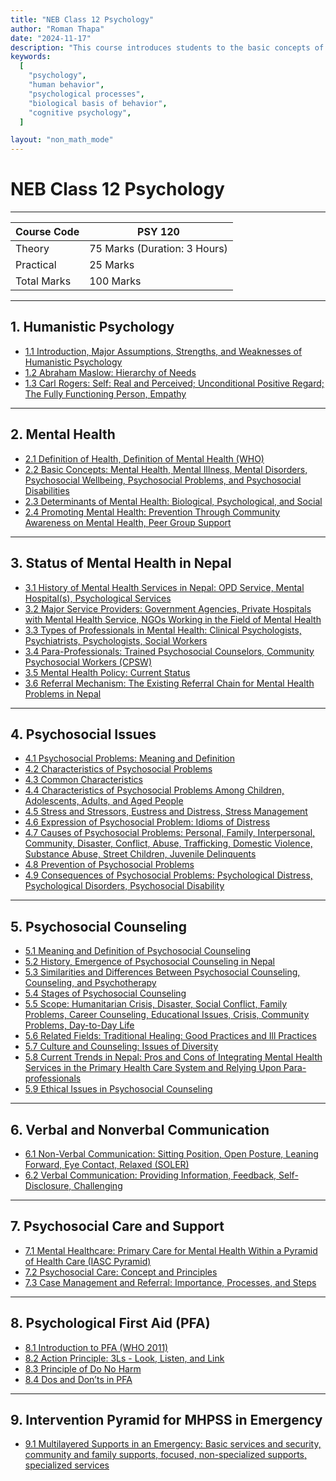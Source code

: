 ```yaml
---
title: "NEB Class 12 Psychology"
author: "Roman Thapa"
date: "2024-11-17"
description: "This course introduces students to the basic concepts of psychology, including the study of human behavior, psychological processes, and the biological basis of behavior."
keywords:
  [
    "psychology",
    "human behavior",
    "psychological processes",
    "biological basis of behavior",
    "cognitive psychology",
  ]

layout: "non_math_mode"
---
```


# NEB Class 12 Psychology

---

| Course Code | PSY 120                      |
| ----------- | ---------------------------- |
| Theory      | 75 Marks (Duration: 3 Hours) |
| Practical   | 25 Marks                     |
| Total Marks | 100 Marks                    |

---

## 1. Humanistic Psychology

- [1.1 Introduction, Major Assumptions, Strengths, and Weaknesses of Humanistic Psychology](./humanistic-psychology/introduction/)
- [1.2 Abraham Maslow: Hierarchy of Needs](./humanistic-psychology/maslow-hierarchy-of-needs/)
- [1.3 Carl Rogers: Self: Real and Perceived; Unconditional Positive Regard; The Fully Functioning Person, Empathy](./humanistic-psychology/carl-rogers/)

---

## 2. Mental Health

- [2.1 Definition of Health, Definition of Mental Health (WHO)](./mental-health/definition/)
- [2.2 Basic Concepts: Mental Health, Mental Illness, Mental Disorders, Psychosocial Wellbeing, Psychosocial Problems, and Psychosocial Disabilities](./mental-health/basic-concepts/)
- [2.3 Determinants of Mental Health: Biological, Psychological, and Social](./mental-health/determinants/)
- [2.4 Promoting Mental Health: Prevention Through Community Awareness on Mental Health, Peer Group Support](./mental-health/promoting-mental-health/)

---

## 3. Status of Mental Health in Nepal

- [3.1 History of Mental Health Services in Nepal: OPD Service, Mental Hospital(s), Psychological Services](./status-mental-health-nepal/history/)
- [3.2 Major Service Providers: Government Agencies, Private Hospitals with Mental Health Service, NGOs Working in the Field of Mental Health](./status-mental-health-nepal/service-providers/)
- [3.3 Types of Professionals in Mental Health: Clinical Psychologists, Psychiatrists, Psychologists, Social Workers](./status-mental-health-nepal/professionals/)
- [3.4 Para-Professionals: Trained Psychosocial Counselors, Community Psychosocial Workers (CPSW)](./status-mental-health-nepal/para-professionals/)
- [3.5 Mental Health Policy: Current Status](./status-mental-health-nepal/policy/)
- [3.6 Referral Mechanism: The Existing Referral Chain for Mental Health Problems in Nepal](./status-mental-health-nepal/referral-mechanism/)

---

## 4. Psychosocial Issues

- [4.1 Psychosocial Problems: Meaning and Definition](./psychosocial-issues/problems-definition/)
- [4.2 Characteristics of Psychosocial Problems](./psychosocial-issues/characteristics/)
- [4.3 Common Characteristics](./psychosocial-issues/common-characteristics/)
- [4.4 Characteristics of Psychosocial Problems Among Children, Adolescents, Adults, and Aged People](./psychosocial-issues/problems-age-groups/)
- [4.5 Stress and Stressors, Eustress and Distress, Stress Management](./psychosocial-issues/stress-management/)
- [4.6 Expression of Psychosocial Problem: Idioms of Distress](./psychosocial-issues/idioms-distress/)
- [4.7 Causes of Psychosocial Problems: Personal, Family, Interpersonal, Community, Disaster, Conflict, Abuse, Trafficking, Domestic Violence, Substance Abuse, Street Children, Juvenile Delinquents](./psychosocial-issues/causes/)
- [4.8 Prevention of Psychosocial Problems](./psychosocial-issues/prevention/)
- [4.9 Consequences of Psychosocial Problems: Psychological Distress, Psychological Disorders, Psychosocial Disability](./psychosocial-issues/consequences/)

---

## 5. Psychosocial Counseling

- [5.1 Meaning and Definition of Psychosocial Counseling](./psychosocial-counseling/meaning-definition/)
- [5.2 History, Emergence of Psychosocial Counseling in Nepal](./psychosocial-counseling/history-nepal/)
- [5.3 Similarities and Differences Between Psychosocial Counseling, Counseling, and Psychotherapy](./psychosocial-counseling/similarities-differences/)
- [5.4 Stages of Psychosocial Counseling](./psychosocial-counseling/stages/)
- [5.5 Scope: Humanitarian Crisis, Disaster, Social Conflict, Family Problems, Career Counseling, Educational Issues, Crisis, Community Problems, Day-to-Day Life](./psychosocial-counseling/scope/)
- [5.6 Related Fields: Traditional Healing: Good Practices and Ill Practices](./psychosocial-counseling/traditional-healing/)
- [5.7 Culture and Counseling: Issues of Diversity](./psychosocial-counseling/culture-diversity/)
- [5.8 Current Trends in Nepal: Pros and Cons of Integrating Mental Health Services in the Primary Health Care System and Relying Upon Para-professionals](./psychosocial-counseling/current-trends-nepal/)
- [5.9 Ethical Issues in Psychosocial Counseling](./psychosocial-counseling/ethical-issues/)

---

## 6. Verbal and Nonverbal Communication

- [6.1 Non-Verbal Communication: Sitting Position, Open Posture, Leaning Forward, Eye Contact, Relaxed (SOLER)](./verbal-nonverbal-communication/non-verbal/)
- [6.2 Verbal Communication: Providing Information, Feedback, Self-Disclosure, Challenging](./verbal-nonverbal-communication/verbal/)

---

## 7. Psychosocial Care and Support

- [7.1 Mental Healthcare: Primary Care for Mental Health Within a Pyramid of Health Care (IASC Pyramid)](./psychosocial-care-support/mental-healthcare/)
- [7.2 Psychosocial Care: Concept and Principles](./psychosocial-care-support/psychosocial-care/)
- [7.3 Case Management and Referral: Importance, Processes, and Steps](./psychosocial-care-support/case-management-referral/)

---

## 8. Psychological First Aid (PFA)

- [8.1 Introduction to PFA (WHO 2011)](./psychological-first-aid/introduction-pfa/)
- [8.2 Action Principle: 3Ls - Look, Listen, and Link](./psychological-first-aid/action-principle-3ls/)
- [8.3 Principle of Do No Harm](./psychological-first-aid/do-no-harm/)
- [8.4 Dos and Don’ts in PFA](./psychological-first-aid/dos-donts/)

---

## 9. Intervention Pyramid for MHPSS in Emergency

- [9.1 Multilayered Supports in an Emergency: Basic services and security, community and family supports, focused, non-specialized supports, specialized services](./intervention-pyramid-mhpss-emergency/multilayered-supports/)
